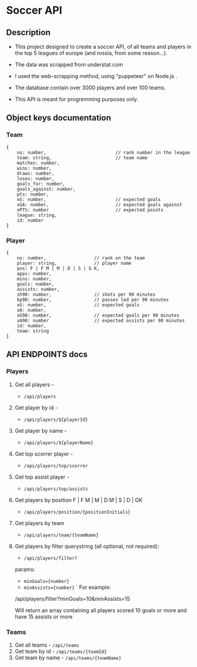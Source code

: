 # Soccer API


## Description

* This project designed to create a soccer API, of all teams and players in the top 5 leagues of europe (and rossia, from some reason...).

* The data was scrapped from understat.com

* I used the web-scrapping method, using "puppeteer" on Node.js .

* The database contain over 3000 players and over 100 teams.

* This API is meant for progremming purposes only.


## Object keys documentation

### Team
```
{
    no: number,                          // rank number in the league 
    team: string,                        // team name
    matches: number,
    wins: number,
    draws: number,
    loses: number,
    goals_for: number,
    goals_against: number,
    pts: number,
    xG: number,                          // expected goals
    xGA: number,                         // expected goals against
    xPTS: number                         // expected points  
    league: string,
    id: number                  
}
```

### Player
```
{
    no: number,                  // rank on the team
    player: string,              // player name
    pos: F | F M | M | D | S | G K,
    apps: number,
    mins: number,
    goals: number,
    assists: number,
    sh90: number,                // shots per 90 minutes
    kp90: number,                // passes led per 90 minutes
    xG: number,                  // expected goals
    xA: number,                  
    xG90: number,                // expected goals per 90 minutes
    xA90: number                 // expected assists per 90 minutes
    id: number,
    team: string
}
```

## API ENDPOINTS docs
### Players

1. Get all players - 
    * `/api/players`
2. Get player by id - 
    * `/api/players/${playerId}`
3. Get player by name - 
    * `/api/players/${playerName}`
4. Get top scorrer player - 
    * `/api/players/top/scorrer`
5. Get top assist player - 
    * `/api/players/top/assists`
6. Get players by position    F | F M | M | D M | S | D | GK
    * `/api/players/position/{positionInitials}`
7. Get players by team
    * `/api/players/team/{teamName}`
8. Get players by filter querystring (all optional, not required): 
    * `/api/players/filter?`
    
    params:               
    * `minGoals={number}`
    * `minAssists={number}`
    `
    For example: 
    
    /api/players/filter?minGoals=10&minAssists=15

    Will return an array containing all players scored 10 goals or more and have 15 assists or more 


### Teams
1. Get all teams - `/api/teams`
2. Get team by id - `/api/teams/{teamId}`
3. Get team by name - `/api/teams/{teamName}`
